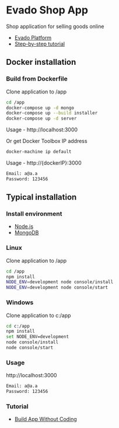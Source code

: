 # Evado Shop App

Shop application for selling goods online

- [Evado Platform](https://github.com/mkhorin/evado)
- [Step-by-step tutorial](http://nervebit.com)

## Docker installation

### Build from Dockerfile
Clone application to /app
```sh
cd /app
docker-compose up -d mongo
docker-compose up --build installer
docker-compose up -d server
```
Usage - http://localhost:3000

Or get Docker Toolbox IP address
```sh
docker-machine ip default
```
Usage - http://{dockerIP}:3000
```sh
Email: a@a.a
Password: 123456
```

## Typical installation

### Install environment
- [Node.js](https://nodejs.org)
- [MongoDB](https://www.mongodb.com/download-center/community)

### Linux
Clone application to /app
```sh
cd /app
npm install
NODE_ENV=development node console/install
NODE_ENV=development node console/start
```

### Windows
Clone application to c:/app
```sh
cd c:/app
npm install
set NODE_ENV=development
node console/install
node console/start
```

### Usage
http://localhost:3000
```sh
Email: a@a.a
Password: 123456
```

### Tutorial
- [Build App Without Coding](http://nervebit.com)